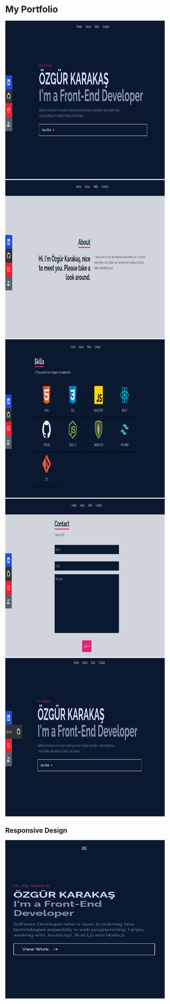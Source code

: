  # My Portfolio
 
 <img src="./public/img/home1.png" alt="home" style="height: 500px; width:900px;"/>

 <img src="./public/img/about2.png" alt="about" style="height: 500px; width:900px;"/>

 <img src="./public/img/skills.png" alt="skills" style="height: 500px; width:900px;"/>

 <img src="./public/img/contact.png" alt="contact" style="height: 500px; width:900px;"/>
 
  <img src="./public/img/home2.png" alt="contact" style="height: 500px; width:900px;"/>
  
  ## Responsive Design
  
   <img src="./public/img/responsive.png" alt="contact" style="height: 500px; width:900px;"/>

